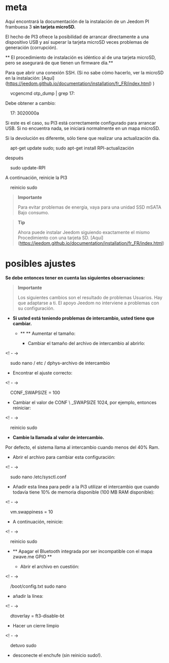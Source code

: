meta
========

Aquí encontrará la documentación de la instalación de un Jeedom
PI frambuesa 3 **sin tarjeta microSD.**

El hecho de PI3 ofrece la posibilidad de arrancar directamente a una
dispositivo USB y así superar la tarjeta microSD veces
problemas de generación (corrupción).

** El procedimiento de instalación es idéntico al de una
tarjeta microSD, pero se asegurará de que tienen un firmware
día.**

Para que abrir una conexión SSH. (Si no sabe cómo hacerlo,
ver la microSD en la instalación:
[Aquí] (https://jeedom.github.io/documentation/installation/fr_FR/index.html)
)

    vcgencmd otp_dump | grep 17:

Debe obtener a cambio:

    17: 3020000a

Si este es el caso, su PI3 está correctamente configurado para arrancar
USB. Si no encuentra nada, se iniciará normalmente en un mapa
microSD.

Si la devolución es diferente, sólo tiene que realizar una actualización
día.

    apt-get update sudo; sudo apt-get install RPI-actualización

después

    sudo update-RPI

A continuación, reinicie la PI3

    reinicio sudo

> **Importante**
>
> Para evitar problemas de energía, vaya para una unidad SSD mSATA
> Bajo consumo.

> **Tip**
>
> Ahora puede instalar Jeedom siguiendo exactamente el mismo
> Procedimiento con una tarjeta SD.
> [Aquí] (https://jeedom.github.io/documentation/installation/fr_FR/index.html)

posibles ajustes
=====================

**Se debe entonces tener en cuenta las siguientes observaciones:**

> **Importante**
>
> Los siguientes cambios son el resultado de problemas
> Usuarios. Hay que adaptarse a ti. El apoyo
> Jeedom no interviene a problemas con su configuración.

-   **Si usted está teniendo problemas de intercambio, usted tiene que cambiar.**

    -   ** ** Aumentar el tamaño:

        -   Cambiar el tamaño del archivo de intercambio al abrirlo:

<! - ->

    sudo nano / etc / dphys-archivo de intercambio

-   Encontrar el ajuste correcto:

<! - ->

    CONF_SWAPSIZE = 100

-   Cambiar el valor de CONF \ _SWAPSIZE 1024, por ejemplo, entonces
    reiniciar:

<! - ->

    reinicio sudo

-   **Cambie la llamada al valor de intercambio.**

Por defecto, el sistema llama al intercambio cuando menos del 40%
Ram.

-   Abrir el archivo para cambiar esta configuración:

<! - ->

    sudo nano /etc/sysctl.conf

-   Añadir esta línea para pedir a la Pi3 utilizar el intercambio que
    cuando todavía tiene 10% de memoria disponible (100 MB
    RAM disponible):

<! - ->

    vm.swappiness = 10

-   A continuación, reinicie:

<! - ->

    reinicio sudo

-   ** Apagar el Bluetooth integrada por ser incompatible con el mapa
    zwave.me GPIO **

    -   Abrir el archivo en cuestión:

<! - ->

    /boot/config.txt sudo nano

-   añadir la línea:

<! - ->

    dtoverlay = ft3-disable-bt

-   Hacer un cierre limpio

<! - ->

    detuvo sudo

-   desconecte el enchufe (sin reinicio sudo!).



